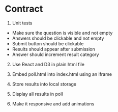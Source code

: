 # Contract

1. Unit tests

- Make sure the question is visible and not empty
- Answers should be clickable and not empty
- Submit button should be clickable
- Results should appear after submission
- Answer should increment result category

2. Use React and D3 in plain html file

3. Embed poll.html into index.html using an iframe

4. Store results into local storage

5. Display all results in poll

6. Make it responsive and add animations
